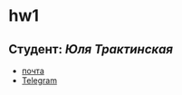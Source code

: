 # hw1
## **Студент**: _Юля Трактинская_
* [почта](mailto:julia-0599@yandex.ru)
* [Telegram](https://t.me/juliatrakt0599)


